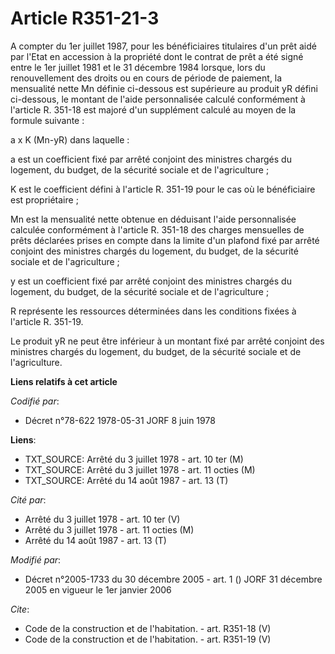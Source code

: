 # Article R351-21-3

A compter du 1er juillet 1987, pour les bénéficiaires titulaires d'un prêt aidé par l'Etat en accession à la propriété dont
le contrat de prêt a été signé entre le 1er juillet 1981 et le 31 décembre 1984 lorsque, lors du renouvellement des droits ou
en cours de période de paiement, la mensualité nette Mn définie ci-dessous est supérieure au produit yR défini ci-dessous, le
montant de l'aide personnalisée calculé conformément à l'article R. 351-18 est majoré d'un supplément calculé au moyen de la
formule suivante : 

a x K (Mn-yR) dans laquelle : 

a est un coefficient fixé par arrêté conjoint des ministres chargés du logement, du budget, de la sécurité sociale et de
l'agriculture ; 

K est le coefficient défini à l'article R. 351-19 pour le cas où le bénéficiaire est propriétaire ; 

Mn est la mensualité nette obtenue en déduisant l'aide personnalisée calculée conformément à l'article R. 351-18 des charges
mensuelles de prêts déclarées prises en compte dans la limite d'un plafond fixé par arrêté conjoint des ministres chargés du
logement, du budget, de la sécurité sociale et de l'agriculture ; 

y est un coefficient fixé par arrêté conjoint des ministres chargés du logement, du budget, de la sécurité sociale et de
l'agriculture ; 

R représente les ressources déterminées dans les conditions fixées à l'article R. 351-19. 

Le produit yR ne peut être inférieur à un montant fixé par arrêté conjoint des ministres chargés du logement, du budget, de
la sécurité sociale et de l'agriculture.

**Liens relatifs à cet article**

_Codifié par_:

  - Décret n°78-622 1978-05-31 JORF 8 juin 1978

**Liens**:

  - TXT_SOURCE: Arrêté du 3 juillet 1978 - art. 10 ter (M)
  - TXT_SOURCE: Arrêté du 3 juillet 1978 - art. 11 octies (M)
  - TXT_SOURCE: Arrêté du 14 août 1987 - art. 13 (T)

_Cité par_:

  - Arrêté du 3 juillet 1978 - art. 10 ter (V)
  - Arrêté du 3 juillet 1978 - art. 11 octies (M)
  - Arrêté du 14 août 1987 - art. 13 (T)

_Modifié par_:

  - Décret n°2005-1733 du 30 décembre 2005 - art. 1 () JORF 31 décembre 2005 en vigueur le 1er janvier 2006

_Cite_:

  - Code de la construction et de l'habitation. - art. R351-18 (V)
  - Code de la construction et de l'habitation. - art. R351-19 (V)

